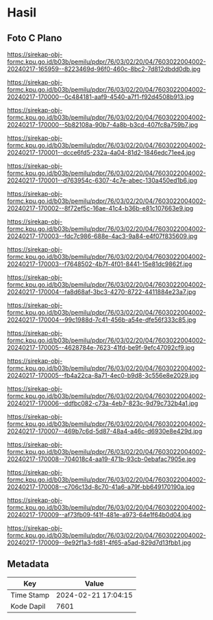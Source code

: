 # Hasil

## Foto C Plano

https://sirekap-obj-formc.kpu.go.id/b03b/pemilu/pdpr/76/03/02/20/04/7603022004002-20240217-165959--8223469d-96f0-460c-8bc2-7d812dbdd0db.jpg

https://sirekap-obj-formc.kpu.go.id/b03b/pemilu/pdpr/76/03/02/20/04/7603022004002-20240217-170000--0c484181-aaf9-4540-a7f1-f92d4508b913.jpg

https://sirekap-obj-formc.kpu.go.id/b03b/pemilu/pdpr/76/03/02/20/04/7603022004002-20240217-170000--5b82108a-90b7-4a8b-b3cd-407fc8a759b7.jpg

https://sirekap-obj-formc.kpu.go.id/b03b/pemilu/pdpr/76/03/02/20/04/7603022004002-20240217-170001--dcce6fd5-232a-4a04-81d2-1846edc71ee4.jpg

https://sirekap-obj-formc.kpu.go.id/b03b/pemilu/pdpr/76/03/02/20/04/7603022004002-20240217-170001--d763954c-6307-4c7e-abec-130a450ed1b6.jpg

https://sirekap-obj-formc.kpu.go.id/b03b/pemilu/pdpr/76/03/02/20/04/7603022004002-20240217-170002--8f72ef5c-16ae-41c4-b36b-e81c107663e9.jpg

https://sirekap-obj-formc.kpu.go.id/b03b/pemilu/pdpr/76/03/02/20/04/7603022004002-20240217-170003--fdc7c986-688e-4ac3-9a84-e4f07f835609.jpg

https://sirekap-obj-formc.kpu.go.id/b03b/pemilu/pdpr/76/03/02/20/04/7603022004002-20240217-170003--f7648502-4b7f-4f01-8441-15e81dc9862f.jpg

https://sirekap-obj-formc.kpu.go.id/b03b/pemilu/pdpr/76/03/02/20/04/7603022004002-20240217-170004--fa8d68af-3bc3-4270-8722-4411884e23a7.jpg

https://sirekap-obj-formc.kpu.go.id/b03b/pemilu/pdpr/76/03/02/20/04/7603022004002-20240217-170004--99c1988d-7c41-456b-a54e-dfe56f333c85.jpg

https://sirekap-obj-formc.kpu.go.id/b03b/pemilu/pdpr/76/03/02/20/04/7603022004002-20240217-170005--4628784e-7623-41fd-be9f-9efc47092cf9.jpg

https://sirekap-obj-formc.kpu.go.id/b03b/pemilu/pdpr/76/03/02/20/04/7603022004002-20240217-170005--fb4a22ca-8a71-4ec0-b9d8-3c556e8e2029.jpg

https://sirekap-obj-formc.kpu.go.id/b03b/pemilu/pdpr/76/03/02/20/04/7603022004002-20240217-170006--ddfbc082-c73a-4eb7-823c-9d79c732b4a1.jpg

https://sirekap-obj-formc.kpu.go.id/b03b/pemilu/pdpr/76/03/02/20/04/7603022004002-20240217-170007--469b7c6d-5d87-48a4-a46c-d6930e8e429d.jpg

https://sirekap-obj-formc.kpu.go.id/b03b/pemilu/pdpr/76/03/02/20/04/7603022004002-20240217-170008--704018c4-aa19-471b-93cb-0ebafac7905e.jpg

https://sirekap-obj-formc.kpu.go.id/b03b/pemilu/pdpr/76/03/02/20/04/7603022004002-20240217-170008--c706c13d-8c70-41a6-a79f-bb649170190a.jpg

https://sirekap-obj-formc.kpu.go.id/b03b/pemilu/pdpr/76/03/02/20/04/7603022004002-20240217-170009--af73fb09-f41f-481e-a973-64e1f64b0d04.jpg

https://sirekap-obj-formc.kpu.go.id/b03b/pemilu/pdpr/76/03/02/20/04/7603022004002-20240217-170009--9e92f1a3-fd81-4f65-a5ad-829d7d13fbb1.jpg


## Metadata

| Key        | Value               |
| ---------- | ------------------- |
| Time Stamp | 2024-02-21 17:04:15 |
| Kode Dapil | 7601                |



